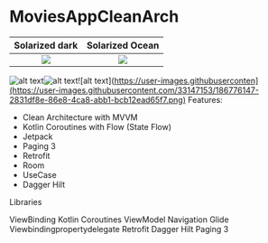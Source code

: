 # MoviesAppCleanArch

Solarized dark             |  Solarized Ocean
:-------------------------:|:-------------------------:
![]([https://...Dark.png](https://user-images.githubusercontent.com/33147153/186776147-2831df8e-86e8-4ca8-abb1-bcb12ead65f7.png))  |  ![]([https://...Ocean.png](https://user-images.githubusercontent.com/33147153/186775614-39888d34-eead-4b8c-b1a7-41d0619fe2fa.png))

![alt text](https://user-images.githubusercontent.com/33147153/186776147-2831df8e-86e8-4ca8-abb1-bcb12ead65f7.png)![alt text](https://user-images.githubusercontent.com/33147153/186775614-39888d34-eead-4b8c-b1a7-41d0619fe2fa.png)![alt text](https://user-images.githubuserconten](https://user-images.githubusercontent.com/33147153/186776147-2831df8e-86e8-4ca8-abb1-bcb12ead65f7.png)
Features:

- Clean Architecture with MVVM
- Kotlin Coroutines with Flow (State Flow)
- Jetpack
- Paging 3
- Retrofit
- Room
- UseCase
- Dagger Hilt

Libraries 

ViewBinding
Kotlin Coroutines
ViewModel
Navigation
Glide
Viewbindingpropertydelegate
Retrofit
Dagger Hilt
Paging 3
